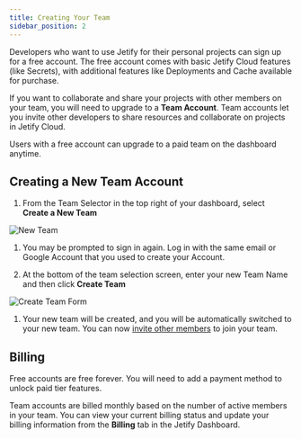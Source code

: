 ```yaml
---
title: Creating Your Team
sidebar_position: 2
---
```


Developers who want to use Jetify for their personal projects can sign up for a free account. The free account comes with basic Jetify Cloud features (like Secrets), with additional features like Deployments and Cache available for purchase.

If you want to collaborate and share your projects with other members on your team, you will need to upgrade to a **Team Account**. Team accounts let you invite other developers to share resources and collaborate on projects in Jetify Cloud.

Users with a free account can upgrade to a paid team on the dashboard anytime.

## Creating a New Team Account

1. From the Team Selector in the top right of your dashboard, select **Create a New Team**

![New Team](../../../static/img/team_selector.png)

1. You may be prompted to sign in again. Log in with the same email or Google Account that you used to create your Account.

1. At the bottom of the team selection screen, enter your new Team Name and then click **Create Team**

![Create Team Form](../../../static/img/create_team_form.png)

1. Your new team will be created, and you will be automatically switched to your new team. You can now [invite other members](./inviting_members.md) to join your team.

## Billing

Free accounts are free forever. You will need to add a payment method to unlock paid tier features.

Team accounts are billed monthly based on the number of active members in your team. You can view your current billing status and update your billing information from the **Billing** tab in the Jetify Dashboard.
